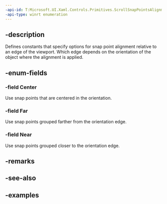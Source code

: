 ```yaml
---
-api-id: T:Microsoft.UI.Xaml.Controls.Primitives.ScrollSnapPointsAlignment
-api-type: winrt enumeration
---
```


## -description

Defines constants that specify options for snap point alignment relative to an edge of the viewport. Which edge depends on the orientation of the object where the alignment is applied.

## -enum-fields

### -field Center

Use snap points that are centered in the orientation.

### -field Far

Use snap points grouped farther from the orientation edge.

### -field Near

Use snap points grouped closer to the orientation edge.

## -remarks

## -see-also

## -examples

